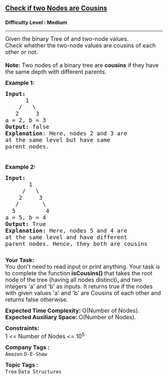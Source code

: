 <h2><a href="https://www.geeksforgeeks.org/problems/check-if-two-nodes-are-cousins/1?page=2&category=Tree,Binary%20Search%20Tree&sortBy=submissions">Check if two Nodes are Cousins</a></h2><h3>Difficulty Level : Medium</h3><hr><div class="problems_problem_content__Xm_eO"><p><span style="font-size: 18px;">Given the binary Tree of and&nbsp;two-node values. Check&nbsp;whether the two-node values&nbsp;are cousins of each other or not.<br><br></span><span style="font-size: 18px;"><strong>Note:</strong> Two nodes of a binary tree are&nbsp;<strong>cousins</strong> if they have the same depth with different parents.</span></p>
<p><span style="font-size: 18px;"><strong>Example 1:</strong></span></p>
<pre><span style="font-size: 18px;"><strong style="font-size: 18px;">Input:
&nbsp;     </strong><span style="font-size: 18px;">1
&nbsp;   /   \
</span><strong style="font-size: 18px;">   </strong><span style="font-size: 18px;">2     3
a = 2, b = 3</span><strong style="font-size: 18px;">
Output: </strong><span style="font-size: 18px;">false<br><strong>Explanation</strong>: Here, nodes 2 and 3 are
at the same level but have same
parent nodes.<br></span></span></pre>
<pre>&nbsp;</pre>
<p><span style="font-size: 18px;"><strong>Example 2:</strong></span></p>
<pre><span style="font-size: 18px;"><strong>Input:
</strong>&nbsp; &nbsp; &nbsp; &nbsp;1
&nbsp; &nbsp; &nbsp;/&nbsp;  \&nbsp;
&nbsp;  &nbsp;2&nbsp; &nbsp;  3
&nbsp;  /&nbsp; &nbsp; &nbsp;&nbsp;&nbsp;\
<strong>  </strong>5&nbsp; &nbsp; &nbsp; &nbsp;&nbsp;&nbsp;4<strong>&nbsp;
</strong>a = 5, b = 4<strong>
Output: </strong>True<strong>
Explanation: </strong>Here, nodes 5 and 4 are
at the same level and have different
parent nodes. Hence, they both are cousins&nbsp;</span></pre>
<p><br><span style="font-size: 18px;"><strong>Your Task:</strong><br>You don't need to read input or print anything. Your task is to complete the function</span><span style="font-size: 18px;"><strong> isCousins() </strong>that takes the root node<strong>&nbsp;</strong>of the tree (having all nodes distinct)<strong>, </strong>and two integers 'a' and 'b' as inputs. It returns true if the nodes with given values 'a' and 'b' are Cousins of each other and returns false otherwise.&nbsp;</span></p>
<p><span style="font-size: 18px;"><strong>Expected Time Complexity:&nbsp;</strong>O(Number of Nodes).<br><strong>Expected Auxiliary Space:&nbsp;</strong>O(Number of Nodes).</span></p>
<p><span style="font-size: 18px;"><strong>Constraints:</strong><br>1 &lt;= Number of Nodes &lt;= 10<sup>5</sup></span></p></div><p><span style=font-size:18px><strong>Company Tags : </strong><br><code>Amazon</code>&nbsp;<code>D-E-Shaw</code>&nbsp;<br><p><span style=font-size:18px><strong>Topic Tags : </strong><br><code>Tree</code>&nbsp;<code>Data Structures</code>&nbsp;